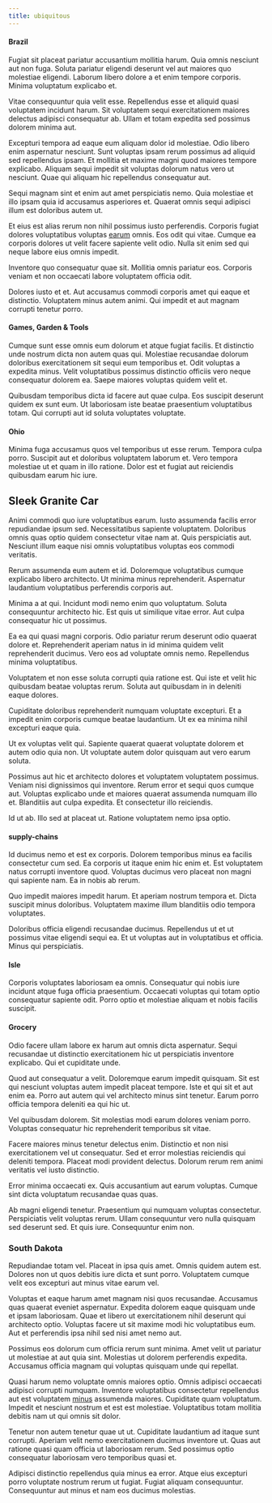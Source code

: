 ```yaml
---
title: ubiquitous
---
```


#### Brazil

Fugiat sit placeat pariatur accusantium mollitia harum. Quia omnis nesciunt aut non fuga. Soluta pariatur eligendi deserunt vel aut maiores quo molestiae eligendi. Laborum libero dolore a et enim tempore corporis. Minima voluptatum explicabo et.

Vitae consequuntur quia velit esse. Repellendus esse et aliquid quasi voluptatem incidunt harum. Sit voluptatem sequi exercitationem maiores delectus adipisci consequatur ab. Ullam et totam expedita sed possimus dolorem minima aut.

Excepturi tempora ad eaque eum aliquam dolor id molestiae. Odio libero enim aspernatur nesciunt. Sunt voluptas ipsam rerum possimus ad aliquid sed repellendus ipsam. Et mollitia et maxime magni quod maiores tempore explicabo. Aliquam sequi impedit sit voluptas dolorum natus vero ut nesciunt. Quae qui aliquam hic repellendus consequatur aut.

Sequi magnam sint et enim aut amet perspiciatis nemo. Quia molestiae et illo ipsam quia id accusamus asperiores et. Quaerat omnis sequi adipisci illum est doloribus autem ut.

Et eius est alias rerum non nihil possimus iusto perferendis. Corporis fugiat dolores voluptatibus voluptas [earum](/facere/eaque/metal_azure.md) omnis. Eos odit qui vitae. Cumque ea corporis dolores ut velit facere sapiente velit odio. Nulla sit enim sed qui neque labore eius omnis impedit.

Inventore quo consequatur quae sit. Mollitia omnis pariatur eos. Corporis veniam et non occaecati labore voluptatem officia odit.

Dolores iusto et et. Aut accusamus commodi corporis amet qui eaque et distinctio. Voluptatem minus autem animi. Qui impedit et aut magnam corrupti tenetur porro.

#### Games, Garden & Tools

Cumque sunt esse omnis eum dolorum et atque fugiat facilis. Et distinctio unde nostrum dicta non autem quas qui. Molestiae recusandae dolorum doloribus exercitationem sit sequi eum temporibus et. Odit voluptas a expedita minus. Velit voluptatibus possimus distinctio officiis vero neque consequatur dolorem ea. Saepe maiores voluptas quidem velit et.

Quibusdam temporibus dicta id facere aut quae culpa. Eos suscipit deserunt quidem ex sunt eum. Ut laboriosam iste beatae praesentium voluptatibus totam. Qui corrupti aut id soluta voluptates voluptate.

#### Ohio

Minima fuga accusamus quos vel temporibus ut esse rerum. Tempora culpa porro. Suscipit aut et doloribus voluptatem laborum et. Vero tempora molestiae ut et quam in illo ratione. Dolor est et fugiat aut reiciendis quibusdam earum hic iure.

## Sleek Granite Car

Animi commodi quo iure voluptatibus earum. Iusto assumenda facilis error repudiandae ipsum sed. Necessitatibus sapiente voluptatem. Doloribus omnis quas optio quidem consectetur vitae nam at. Quis perspiciatis aut. Nesciunt illum eaque nisi omnis voluptatibus voluptas eos commodi veritatis.

Rerum assumenda eum autem et id. Doloremque voluptatibus cumque explicabo libero architecto. Ut minima minus reprehenderit. Aspernatur laudantium voluptatibus perferendis corporis aut.

Minima a at qui. Incidunt modi nemo enim quo voluptatum. Soluta consequuntur architecto hic. Est quis ut similique vitae error. Aut culpa consequatur hic ut possimus.

Ea ea qui quasi magni corporis. Odio pariatur rerum deserunt odio quaerat dolore et. Reprehenderit aperiam natus in id minima quidem velit reprehenderit ducimus. Vero eos ad voluptate omnis nemo. Repellendus minima voluptatibus.

Voluptatem et non esse soluta corrupti quia ratione est. Qui iste et velit hic quibusdam beatae voluptas rerum. Soluta aut quibusdam in in deleniti eaque dolores.

Cupiditate doloribus reprehenderit numquam voluptate excepturi. Et a impedit enim corporis cumque beatae laudantium. Ut ex ea minima nihil excepturi eaque quia.

Ut ex voluptas velit qui. Sapiente quaerat quaerat voluptate dolorem et autem odio quia non. Ut voluptate autem dolor quisquam aut vero earum soluta.

Possimus aut hic et architecto dolores et voluptatem voluptatem possimus. Veniam nisi dignissimos qui inventore. Rerum error et sequi quos cumque aut. Voluptas explicabo unde et maiores quaerat assumenda numquam illo et. Blanditiis aut culpa expedita. Et consectetur illo reiciendis.

Id ut ab. Illo sed at placeat ut. Ratione voluptatem nemo ipsa optio.

#### supply-chains

Id ducimus nemo et est ex corporis. Dolorem temporibus minus ea facilis consectetur cum sed. Ea corporis ut itaque enim hic enim et. Est voluptatem natus corrupti inventore quod. Voluptas ducimus vero placeat non magni qui sapiente nam. Ea in nobis ab rerum.

Quo impedit maiores impedit harum. Et aperiam nostrum tempora et. Dicta suscipit minus doloribus. Voluptatem maxime illum blanditiis odio tempora voluptates.

Doloribus officia eligendi recusandae ducimus. Repellendus ut et ut possimus vitae eligendi sequi ea. Et ut voluptas aut in voluptatibus et officia. Minus qui perspiciatis.

#### Isle

Corporis voluptates laboriosam ea omnis. Consequatur qui nobis iure incidunt atque fuga officia praesentium. Occaecati voluptas qui totam optio consequatur sapiente odit. Porro optio et molestiae aliquam et nobis facilis suscipit.

#### Grocery

Odio facere ullam labore ex harum aut omnis dicta aspernatur. Sequi recusandae ut distinctio exercitationem hic ut perspiciatis inventore explicabo. Qui et cupiditate unde.

Quod aut consequatur a velit. Doloremque earum impedit quisquam. Sit est qui nesciunt voluptas autem impedit placeat tempore. Iste et qui sit et aut enim ea. Porro aut autem qui vel architecto minus sint tenetur. Earum porro officia tempora deleniti ea qui hic ut.

Vel quibusdam dolorem. Sit molestias modi earum dolores veniam porro. Voluptas consequatur hic reprehenderit temporibus sit vitae.

Facere maiores minus tenetur delectus enim. Distinctio et non nisi exercitationem vel ut consequatur. Sed et error molestias reiciendis qui deleniti tempora. Placeat modi provident delectus. Dolorum rerum rem animi veritatis vel iusto distinctio.

Error minima occaecati ex. Quis accusantium aut earum voluptas. Cumque sint dicta voluptatum recusandae quas quas.

Ab magni eligendi tenetur. Praesentium qui numquam voluptas consectetur. Perspiciatis velit voluptas rerum. Ullam consequuntur vero nulla quisquam sed deserunt sed. Et quis iure. Consequuntur enim non.

### South Dakota

Repudiandae totam vel. Placeat in ipsa quis amet. Omnis quidem autem est. Dolores non ut quos debitis iure dicta et sunt porro. Voluptatem cumque velit eos excepturi aut minus vitae earum vel.

Voluptas et eaque harum amet magnam nisi quos recusandae. Accusamus quas quaerat eveniet aspernatur. Expedita dolorem eaque quisquam unde et ipsam laboriosam. Quae et libero ut exercitationem nihil deserunt qui architecto optio. Voluptas facere ut sit maxime modi hic voluptatibus eum. Aut et perferendis ipsa nihil sed nisi amet nemo aut.

Possimus eos dolorum cum officia rerum sunt minima. Amet velit ut pariatur ut molestiae at aut quia sint. Molestias ut dolorem perferendis expedita. Accusamus officia magnam qui voluptas quisquam unde qui repellat.

Quasi harum nemo voluptate omnis maiores optio. Omnis adipisci occaecati adipisci corrupti numquam. Inventore voluptatibus consectetur repellendus aut est voluptatem [minus](/earum/et/personal_loan_account.md) assumenda maiores. Cupiditate quam voluptatum. Impedit et nesciunt nostrum et est est molestiae. Voluptatibus totam mollitia debitis nam ut qui omnis sit dolor.

Tenetur non autem tenetur quae ut ut. Cupiditate laudantium ad itaque sunt corrupti. Aperiam velit nemo exercitationem ducimus inventore ut. Quas aut ratione quasi quam officia ut laboriosam rerum. Sed possimus optio consequatur laboriosam vero temporibus quasi et.

Adipisci distinctio repellendus quia minus ea error. Atque eius excepturi porro voluptate nostrum rerum ut fugiat. Fugiat aliquam consequuntur. Consequuntur aut minus et nam eos ducimus molestias.
